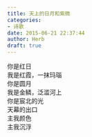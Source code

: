 ```yaml
---  
title: 天上的日月和紫微  
categories:  
- 诗歌  
date: 2015-06-21 22:37:44  
author: Herb  
draft: true
---  
```

你是红日  
我是红霞，一抹玛瑙  
你是圆月  
我是金鳞，泛滥河上  
你是宸北的光  
天幕的出口  
主我颜色  
主我沉浮